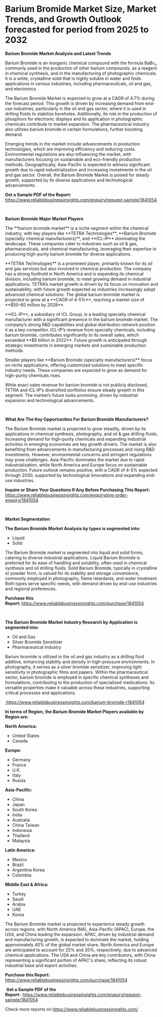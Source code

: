 <p><h1>Barium Bromide Market Size, Market Trends, and Growth Outlook forecasted for period from 2025 to 2032</h1></p><p><strong>Barium Bromide Market Analysis and Latest Trends</strong></p>
<p><p>Barium Bromide is an inorganic chemical compound with the formula BaBr₂, commonly used in the production of other barium compounds, as a reagent in chemical synthesis, and in the manufacturing of photographic chemicals. It is a white, crystalline solid that is highly soluble in water and finds applications in various industries, including pharmaceuticals, oil and gas, and electronics.</p><p>The Barium Bromide Market is expected to grow at a CAGR of 4.7% during the forecast period. This growth is driven by increasing demand from end-use industries, particularly in the oil and gas sector, where it is used in drilling fluids to stabilize boreholes. Additionally, its role in the production of phosphors for electronic displays and its application in photographic chemicals contribute to market expansion. The pharmaceutical industry also utilizes barium bromide in certain formulations, further boosting demand.</p><p>Emerging trends in the market include advancements in production technologies, which are improving efficiency and reducing costs. Environmental regulations are also influencing the market, with manufacturers focusing on sustainable and eco-friendly production methods. Geographically, Asia-Pacific is expected to witness significant growth due to rapid industrialization and increasing investments in the oil and gas sector. Overall, the Barium Bromide Market is poised for steady growth, supported by its diverse applications and technological advancements.</p></p>
<p><strong>Get a Sample PDF of the Report:&nbsp;</strong> <a href="https://www.reliablebusinessinsights.com/enquiry/request-sample/1841054?utm_campaign=1119&utm_medium=2&utm_source=Github&utm_content=ia&utm_term=30012025&utm_id=barium-bromide">https://www.reliablebusinessinsights.com/enquiry/request-sample/1841054</a></p>
<p>&nbsp;</p>
<p><strong>Barium Bromide Major Market Players</strong></p>
<p><p>The **barium bromide market** is a niche segment within the chemical industry, with key players like **TETRA Technologies**, **Barium Bromide (specialty chemical manufacturers)**, and **ICL-IP** dominating the landscape. These companies cater to industries such as oil & gas, pharmaceuticals, and chemical manufacturing, leveraging their expertise in producing high-purity barium bromide for diverse applications.</p><p>**TETRA Technologies** is a prominent player, primarily known for its oil and gas services but also involved in chemical production. The company has a strong foothold in North America and is expanding its chemical division, including barium bromide, to meet growing demand in industrial applications. TETRA’s market growth is driven by its focus on innovation and sustainability, with future growth expected as industries increasingly adopt advanced chemical solutions. The global barium bromide market is projected to grow at a **CAGR of 4-5%**, reaching a market size of **$50-60 million by 2028**.</p><p>**ICL-IP**, a subsidiary of ICL Group, is a leading specialty chemical manufacturer with a significant presence in the barium bromide market. The company’s strong R&D capabilities and global distribution network position it as a key competitor. ICL-IP’s revenue from specialty chemicals, including barium bromide, contributes significantly to its overall sales, which exceeded **$6 billion in 2022**. Future growth is anticipated through strategic investments in emerging markets and sustainable production methods.</p><p>Smaller players like **Barium Bromide (specialty manufacturers)** focus on niche applications, offering customized solutions to meet specific industry needs. These companies are expected to grow as demand for high-purity chemicals rises.</p><p>While exact sales revenue for barium bromide is not publicly disclosed, TETRA and ICL-IP’s diversified portfolios ensure steady growth in this segment. The market’s future looks promising, driven by industrial expansion and technological advancements.</p></p>
<p>&nbsp;</p>
<p><strong>What Are The Key Opportunities For Barium Bromide Manufacturers?</strong></p>
<p><p>The Barium Bromide market is projected to grow steadily, driven by its applications in chemical synthesis, photography, and oil & gas drilling fluids. Increasing demand for high-purity chemicals and expanding industrial activities in emerging economies are key growth drivers. The market is also benefiting from advancements in manufacturing processes and rising R&D investments. However, environmental concerns and stringent regulations may pose challenges. Asia-Pacific dominates the market due to rapid industrialization, while North America and Europe focus on sustainable production. Future outlook remains positive, with a CAGR of 4-5% expected through 2030, supported by technological innovations and expanding end-use industries.</p></p>
<p><strong>Inquire or Share Your Questions If Any Before Purchasing This Report:</strong> <a href="https://www.reliablebusinessinsights.com/enquiry/pre-order-enquiry/1841054?utm_campaign=1119&utm_medium=2&utm_source=Github&utm_content=ia&utm_term=30012025&utm_id=barium-bromide">https://www.reliablebusinessinsights.com/enquiry/pre-order-enquiry/1841054</a></p>
<p>&nbsp;</p>
<p><strong>Market Segmentation</strong></p>
<p><strong>The Barium Bromide Market Analysis by types is segmented into:</strong></p>
<p><ul><li>Liquid</li><li>Solid</li></ul></p>
<p><p>The Barium Bromide market is segmented into liquid and solid forms, catering to diverse industrial applications. Liquid Barium Bromide is preferred for its ease of handling and solubility, often used in chemical synthesis and oil drilling fluids. Solid Barium Bromide, typically in crystalline or powder form, is valued for its stability and storage convenience, commonly employed in photography, flame retardants, and water treatment. Both types serve specific needs, with demand driven by end-use industries and regional preferences.</p></p>
<p><strong>Purchase this Report:&nbsp;</strong><a href="https://www.reliablebusinessinsights.com/purchase/1841054?utm_campaign=1119&utm_medium=2&utm_source=Github&utm_content=ia&utm_term=30012025&utm_id=barium-bromide">https://www.reliablebusinessinsights.com/purchase/1841054</a></p>
<p>&nbsp;</p>
<p><strong>The Barium Bromide Market Industry Research by Application is segmented into:</strong></p>
<p><ul><li>Oil and Gas</li><li>Silver Bromide Sensitizer</li><li>Pharmaceutical Industry</li></ul></p>
<p><p>Barium bromide is utilized in the oil and gas industry as a drilling fluid additive, enhancing stability and density in high-pressure environments. In photography, it serves as a silver bromide sensitizer, improving light sensitivity in photographic films and papers. Within the pharmaceutical sector, barium bromide is employed in specific chemical syntheses and formulations, contributing to the production of specialized medications. Its versatile properties make it valuable across these industries, supporting critical processes and applications.</p></p>
<p><a href="https://www.reliablebusinessinsights.com/barium-bromide-r1841054?utm_campaign=1119&utm_medium=2&utm_source=Github&utm_content=ia&utm_term=30012025&utm_id=barium-bromide">&nbsp;https://www.reliablebusinessinsights.com/barium-bromide-r1841054</a></p>
<p><strong>In terms of Region, the Barium Bromide Market Players available by Region are:</strong></p>
<p>
    <p> <strong> North America: </strong>
        <ul>
            <li>United States</li>
            <li>Canada</li>
        </ul>
        </p> 
    <p> <strong> Europe: </strong>
        <ul>
            <li>Germany</li>
            <li>France</li>
            <li>U.K.</li>
            <li>Italy</li>
            <li>Russia</li>
        </ul>
        </p> 
    <p> <strong> Asia-Pacific: </strong>
        <ul>
            <li>China</li>
            <li>Japan</li>
            <li>South Korea</li>
            <li>India</li>
            <li>Australia</li>
            <li>China Taiwan</li>
            <li>Indonesia</li>
            <li>Thailand</li>
            <li>Malaysia</li>
        </ul>
        </p> 
    <p> <strong> Latin America: </strong>
        <ul>
            <li>Mexico</li>
            <li>Brazil</li>
            <li>Argentina Korea</li>
            <li>Colombia</li>
        </ul>
        </p> 
    <p> <strong> Middle East & Africa: </strong>
        <ul>
            <li>Turkey</li>
            <li>Saudi</li>
            <li>Arabia</li>
            <li>UAE</li>
            <li>Korea</li>
        </ul>
    </p>
    </p>
<p><p>The Barium Bromide market is projected to experience steady growth across regions, with North America (NA), Asia-Pacific (APAC), Europe, the USA, and China leading the expansion. APAC, driven by industrial demand and manufacturing growth, is expected to dominate the market, holding approximately 40% of the global market share. North America and Europe are anticipated to account for 25% and 20%, respectively, due to advanced chemical applications. The USA and China are key contributors, with China representing a significant portion of APAC's share, reflecting its robust industrial base and export activities.</p></p>
<p><strong>Purchase this Report: </strong><a href="https://www.reliablebusinessinsights.com/purchase/1841054?utm_campaign=1119&utm_medium=2&utm_source=Github&utm_content=ia&utm_term=30012025&utm_id=barium-bromide">https://www.reliablebusinessinsights.com/purchase/1841054</a></p>
<p>&nbsp;<strong>Get a Sample PDF of the Report:&nbsp;&nbsp;</strong><a href="https://www.reliablebusinessinsights.com/enquiry/request-sample/1841054?utm_campaign=1119&utm_medium=2&utm_source=Github&utm_content=ia&utm_term=30012025&utm_id=barium-bromide">https://www.reliablebusinessinsights.com/enquiry/request-sample/1841054</a></p>
<p><strong></strong></p>
<p>Check more reports on <a href="https://www.reliablebusinessinsights.com/?utm_campaign=1119&utm_medium=2&utm_source=Github&utm_content=ia&utm_term=30012025&utm_id=barium-bromide">https://www.reliablebusinessinsights.com/</a></p>
